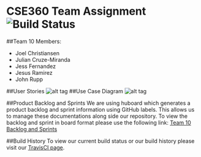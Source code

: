 # CSE360 Team Assignment ![Build Status](https://travis-ci.org/jcrupp/CSE360_Team10_TeamAssignment.svg?branch=master) 

##Team 10 Members: 

- Joel Christiansen
- Julian Cruze-Miranda
- Jess Fernandez
- Jesus Ramirez
- John Rupp


##User Stories 
![alt tag](http://i.imgur.com/BNSdeM4.png)
##Use Case Diagram
![alt tag](http://i.imgur.com/nsR5XP8.png?1)
    
##Product Backlog and Sprints
We are using huboard which generates a product backlog and sprint information using GitHub labels.  This allows us to manage these documentations along side our repository.  To view the backlog and sprint in board format please use the following link: [Team 10 Backlog and Sprints](https://huboard.com/jcrupp/CSE360_Team10_TeamAssignment)

##Build History
To view our current build status or our build history please visit our [TravisCI page](https://travis-ci.org/jcrupp/CSE360_Team10_TeamAssignment/builds).
